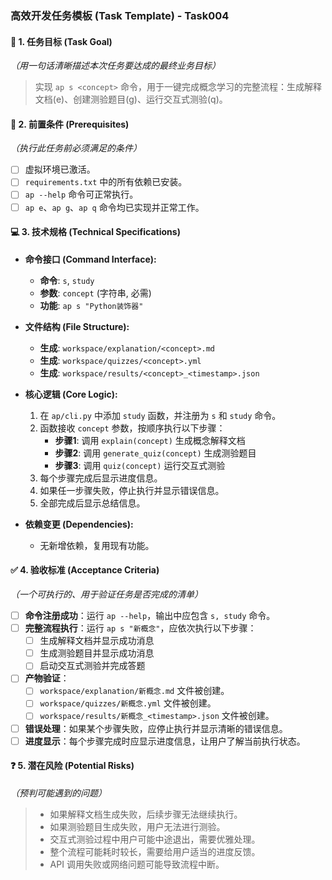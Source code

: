 ### **高效开发任务模板 (Task Template) - Task004**

#### 🎯 **1. 任务目标 (Task Goal)**
*（用一句话清晰描述本次任务要达成的最终业务目标）*
> 实现 `ap s <concept>` 命令，用于一键完成概念学习的完整流程：生成解释文档(e)、创建测验题目(g)、运行交互式测验(q)。

#### 📝 **2. 前置条件 (Prerequisites)**
*（执行此任务前必须满足的条件）*
- [ ] 虚拟环境已激活。
- [ ] `requirements.txt` 中的所有依赖已安装。
- [ ] `ap --help` 命令可正常执行。
- [ ] `ap e`、`ap g`、`ap q` 命令均已实现并正常工作。

#### 💻 **3. 技术规格 (Technical Specifications)**

*   **命令接口 (Command Interface):**
    *   **命令**: `s`, `study`
    *   **参数**: `concept` (字符串, 必需)
    *   **功能**: `ap s "Python装饰器"`

*   **文件结构 (File Structure):**
    *   **生成**: `workspace/explanation/<concept>.md`
    *   **生成**: `workspace/quizzes/<concept>.yml`
    *   **生成**: `workspace/results/<concept>_<timestamp>.json`

*   **核心逻辑 (Core Logic):**
    1.  在 `ap/cli.py` 中添加 `study` 函数，并注册为 `s` 和 `study` 命令。
    2.  函数接收 `concept` 参数，按顺序执行以下步骤：
        - **步骤1**: 调用 `explain(concept)` 生成概念解释文档
        - **步骤2**: 调用 `generate_quiz(concept)` 生成测验题目
        - **步骤3**: 调用 `quiz(concept)` 运行交互式测验
    3.  每个步骤完成后显示进度信息。
    4.  如果任一步骤失败，停止执行并显示错误信息。
    5.  全部完成后显示总结信息。

*   **依赖变更 (Dependencies):**
    *   无新增依赖，复用现有功能。

#### ✅ **4. 验收标准 (Acceptance Criteria)**
*（一个可执行的、用于验证任务是否完成的清单）*
- [ ] **命令注册成功**：运行 `ap --help`，输出中应包含 `s, study` 命令。
- [ ] **完整流程执行**：运行 `ap s "新概念"`，应依次执行以下步骤：
    - [ ] 生成解释文档并显示成功消息
    - [ ] 生成测验题目并显示成功消息  
    - [ ] 启动交互式测验并完成答题
- [ ] **产物验证**：
    - [ ] `workspace/explanation/新概念.md` 文件被创建。
    - [ ] `workspace/quizzes/新概念.yml` 文件被创建。
    - [ ] `workspace/results/新概念_<timestamp>.json` 文件被创建。
- [ ] **错误处理**：如果某个步骤失败，应停止执行并显示清晰的错误信息。
- [ ] **进度显示**：每个步骤完成时应显示进度信息，让用户了解当前执行状态。

#### ❓ **5. 潜在风险 (Potential Risks)**
*（预判可能遇到的问题）*
> *   如果解释文档生成失败，后续步骤无法继续执行。
> *   如果测验题目生成失败，用户无法进行测验。
> *   交互式测验过程中用户可能中途退出，需要优雅处理。
> *   整个流程可能耗时较长，需要给用户适当的进度反馈。
> *   API 调用失败或网络问题可能导致流程中断。